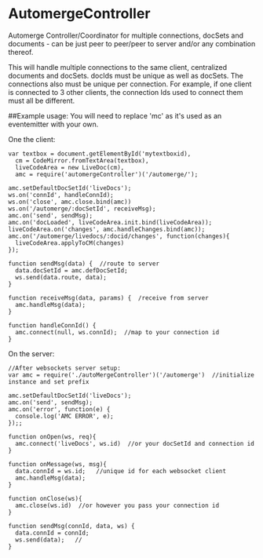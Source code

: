 # AutomergeController
Automerge Controller/Coordinator for multiple connections, docSets and documents - can be just peer to peer/peer to server and/or any combination thereof.

This will handle multiple connections to the same client, centralized documents and docSets.  docIds must be unique as well as docSets.  The connections also must be unique per connection.  For example, if one client is connected to 3 other clients, the connection Ids used to connect them must all be different.

##Example usage:
You will need to replace 'mc' as it's used as an eventemitter with your own.

One the client:
```
var textbox = document.getElementById('mytextboxid),
  cm = CodeMirror.fromTextArea(textbox),
  liveCodeArea = new LiveDoc(cm),
  amc = require('automergeController')('/automerge/');

amc.setDefaultDocSetId('liveDocs');
ws.on('connId', handleConnId);
ws.on('close', amc.close.bind(amc))
ws.on('/automerge/:docSetId', receiveMsg);
amc.on('send', sendMsg);
amc.on('docLoaded', liveCodeArea.init.bind(liveCodeArea));
liveCodeArea.on('changes', amc.handleChanges.bind(amc));
amc.on('/automerge/livedocs/:docid/changes', function(changes){
  liveCodeArea.applyToCM(changes)
});

function sendMsg(data) {  //route to server
  data.docSetId = amc.defDocSetId;
  ws.send(data.route, data);
}

function receiveMsg(data, params) {  /receive from server
  amc.handleMsg(data);
}

function handleConnId() {
  amc.connect(null, ws.connId);  //map to your connection id
}
```
On the server:

```
//After websockets server setup:
var amc = require('./autoMergeController')('/automerge')  //initialize instance and set prefix

amc.setDefaultDocSetId('liveDocs');
amc.on('send', sendMsg);
amc.on('error', function(e) {
  console.log('AMC ERROR', e);
});;

function onOpen(ws, req){
  amc.connect('liveDocs', ws.id)  //or your docSetId and connection id
}

function onMessage(ws, msg){
  data.connId = ws.id;   //unique id for each websocket client
  amc.handleMsg(data);
}

function onClose(ws){
  amc.close(ws.id)  //or however you pass your connection id
}

function sendMsg(connId, data, ws) {
  data.connId = connId;
  ws.send(data);   //
}
```
